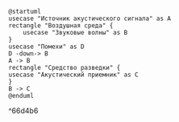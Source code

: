 ```plantuml
@startuml
usecase "Источник акустического сигнала" as A
rectangle "Воздушная среда" {
    usecase "Звуковые волны" as B
}
usecase "Помехи" as D
D -down-> B
A -> B
rectangle "Средство разведки" {
usecase "Акустический приемник" as C
}
B -> C
@enduml
```

^66d4b6



[^1]:[[Хорев А.А. Техническая защита информации учеб. пособие для студентов вузов. В 3 т. Т. 1. Технические каналы утечки информации. М. НПЦ Аналитика, 2008. 436 с.]]